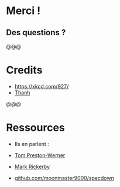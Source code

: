 # Merci !

## Des questions ?

@@@

# Credits

* https://xkcd.com/927/
* [Thanh](http://clients.tranches-de-vie.com/index.php/2011/paris-web-2011/1015-ateliers/img-0275)

@@@

# Ressources

* Ils en parlent :
 * [Tom Preston-Werner](http://tom.preston-werner.com/2010/08/23/readme-driven-development.html)
 * [Mark Rickerby](http://www.slideshare.net/maetl/readme-driven-development-12783652)

* [github.com/moonmaster9000/specdown](https://github.com/moonmaster9000/specdown)